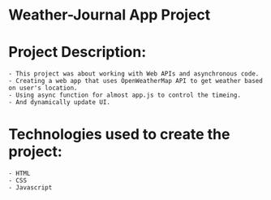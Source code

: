 # Weather-Journal App Project

#  Project Description:

	- This project was about working with Web APIs and asynchronous code.
	- Creating a web app that uses OpenWeatherMap API to get weather based on user's location.
	- Using async function for almost app.js to control the timeing.
	- And dynamically update UI.

# Technologies used to create the project:

	- HTML
	- CSS
	- Javascript